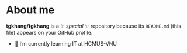 # About me


**tgkhang/tgkhang** is a ✨ _special_ ✨ repository because its `README.md` (this file) appears on your GitHub profile.


- 🌱 I’m currently learning IT at HCMUS-VNU

